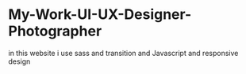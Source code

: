 # My-Work-UI-UX-Designer-Photographer
in this website i use sass and transition and Javascript and responsive design 
